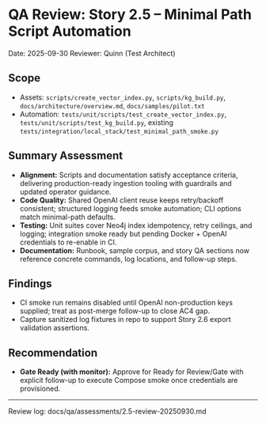 # QA Review: Story 2.5 – Minimal Path Script Automation

Date: 2025-09-30
Reviewer: Quinn (Test Architect)

## Scope
- Assets: `scripts/create_vector_index.py`, `scripts/kg_build.py`, `docs/architecture/overview.md`, `docs/samples/pilot.txt`
- Automation: `tests/unit/scripts/test_create_vector_index.py`, `tests/unit/scripts/test_kg_build.py`, existing `tests/integration/local_stack/test_minimal_path_smoke.py`

## Summary Assessment
- **Alignment:** Scripts and documentation satisfy acceptance criteria, delivering production-ready ingestion tooling with guardrails and updated operator guidance.
- **Code Quality:** Shared OpenAI client reuse keeps retry/backoff consistent; structured logging feeds smoke automation; CLI options match minimal-path defaults.
- **Testing:** Unit suites cover Neo4j index idempotency, retry ceilings, and logging; integration smoke ready but pending Docker + OpenAI credentials to re-enable in CI.
- **Documentation:** Runbook, sample corpus, and story QA sections now reference concrete commands, log locations, and follow-up steps.

## Findings
- CI smoke run remains disabled until OpenAI non-production keys supplied; treat as post-merge follow-up to close AC4 gap.
- Capture sanitized log fixtures in repo to support Story 2.6 export validation assertions.

## Recommendation
- **Gate Ready (with monitor):** Approve for Ready for Review/Gate with explicit follow-up to execute Compose smoke once credentials are provisioned.

---
Review log: docs/qa/assessments/2.5-review-20250930.md
